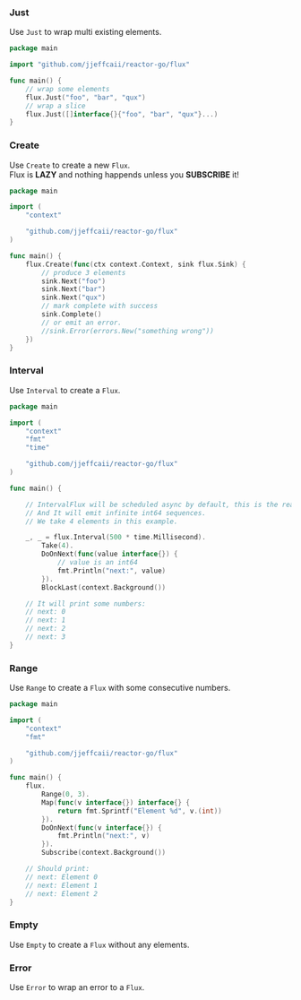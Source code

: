 ### Just
Use `Just` to wrap multi existing elements.

``` go
package main

import "github.com/jjeffcaii/reactor-go/flux"

func main() {
    // wrap some elements
	flux.Just("foo", "bar", "qux")
    // wrap a slice
    flux.Just([]interface{}{"foo", "bar", "qux"}...)
}
```

### Create
Use `Create` to create a new `Flux`.<br/>
Flux is **LAZY** and nothing happends unless you **SUBSCRIBE** it!

``` go
package main

import (
	"context"

	"github.com/jjeffcaii/reactor-go/flux"
)

func main() {
	flux.Create(func(ctx context.Context, sink flux.Sink) {
		// produce 3 elements
		sink.Next("foo")
		sink.Next("bar")
		sink.Next("qux")
		// mark complete with success
		sink.Complete()
		// or emit an error.
		//sink.Error(errors.New("something wrong"))
	})
}
```

### Interval
Use `Interval` to create a `Flux`.<br/>

``` go
package main

import (
	"context"
	"fmt"
	"time"

	"github.com/jjeffcaii/reactor-go/flux"
)

func main() {

	// IntervalFlux will be scheduled async by default, this is the reason we use need block last element.
	// And It will emit infinite int64 sequences.
    // We take 4 elements in this example.

	_, _ = flux.Interval(500 * time.Millisecond).
    	Take(4).
		DoOnNext(func(value interface{}) {
			// value is an int64
			fmt.Println("next:", value)
		}).
		BlockLast(context.Background())

	// It will print some numbers:
	// next: 0
	// next: 1
	// next: 2
	// next: 3
}
```

### Range
Use `Range` to create a `Flux` with some consecutive numbers.

``` go
package main

import (
	"context"
	"fmt"

	"github.com/jjeffcaii/reactor-go/flux"
)

func main() {
	flux.
		Range(0, 3).
		Map(func(v interface{}) interface{} {
			return fmt.Sprintf("Element %d", v.(int))
		}).
		DoOnNext(func(v interface{}) {
			fmt.Println("next:", v)
		}).
		Subscribe(context.Background())

	// Should print:
	// next: Element 0
	// next: Element 1
	// next: Element 2
}
```

### Empty
Use `Empty` to create a `Flux` without any elements.

### Error
Use `Error` to wrap an error to a `Flux`.
